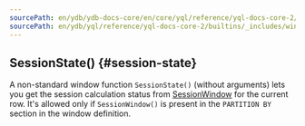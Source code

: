 ```yaml
---
sourcePath: en/ydb/ydb-docs-core/en/core/yql/reference/yql-docs-core-2/builtins/_includes/window/session_state.md
sourcePath: en/ydb/yql/reference/yql-docs-core-2/builtins/_includes/window/session_state.md
---
```

## SessionState() {#session-state}

A non-standard window function `SessionState()` (without arguments) lets you get the session calculation status from [SessionWindow](../../../syntax/group_by.md#session-window) for the current row.
It's allowed only if `SessionWindow()` is present in the `PARTITION BY` section in the window definition.

